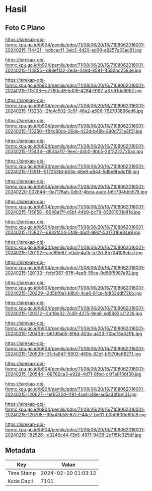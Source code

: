 # Hasil

## Foto C Plano

https://sirekap-obj-formc.kpu.go.id/b904/pemilu/pdpr/71/08/06/20/16/7108062016001-20240215-114421--bdbcacf1-3eb3-4d20-ad00-a8257e33ac81.jpg

https://sirekap-obj-formc.kpu.go.id/b904/pemilu/pdpr/71/08/06/20/16/7108062016001-20240215-114855--d98ef132-2eda-449d-8591-1f592bc2583e.jpg

https://sirekap-obj-formc.kpu.go.id/b904/pemilu/pdpr/71/08/06/20/16/7108062016001-20240215-115108--e7780cd8-5d09-4284-9197-a37ef1dc6952.jpg

https://sirekap-obj-formc.kpu.go.id/b904/pemilu/pdpr/71/08/06/20/16/7108062016001-20240215-115208--2fc4c502-3c91-46e2-a596-762703896ed6.jpg

https://sirekap-obj-formc.kpu.go.id/b904/pemilu/pdpr/71/08/06/20/16/7108062016001-20240215-115350--f84c80cb-26de-422d-b48b-290d721e3f51.jpg

https://sirekap-obj-formc.kpu.go.id/b904/pemilu/pdpr/71/08/06/20/16/7108062016001-20240215-115434--d834af17-9eec-44b0-9bb5-2df3223725ad.jpg

https://sirekap-obj-formc.kpu.go.id/b904/pemilu/pdpr/71/08/06/20/16/7108062016001-20240215-115511--517253fd-b53e-48e9-a944-5d9e9fbdc119.jpg

https://sirekap-obj-formc.kpu.go.id/b904/pemilu/pdpr/71/08/06/20/16/7108062016001-20240220-002844--9a7176ab-0db3-4bda-aade-b6c794bbb578.jpg

https://sirekap-obj-formc.kpu.go.id/b904/pemilu/pdpr/71/08/06/20/16/7108062016001-20240215-115658--6648a17f-c6bf-44b9-bc79-83281001d41d.jpg

https://sirekap-obj-formc.kpu.go.id/b904/pemilu/pdpr/71/08/06/20/16/7108062016001-20240215-115822--d932f424-5fd9-46d1-99df-5017016e34e9.jpg

https://sirekap-obj-formc.kpu.go.id/b904/pemilu/pdpr/71/08/06/20/16/7108062016001-20240215-120102--acc89d67-e0a5-4a1b-b72d-8b704109ebc7.jpg

https://sirekap-obj-formc.kpu.go.id/b904/pemilu/pdpr/71/08/06/20/16/7108062016001-20240215-120133--fcfef367-67ff-4ee8-95ce-9d66f5987a92.jpg

https://sirekap-obj-formc.kpu.go.id/b904/pemilu/pdpr/71/08/06/20/16/7108062016001-20240215-120229--2d5bf0e1-b8b0-4ce6-81ce-fd853ddf72bb.jpg

https://sirekap-obj-formc.kpu.go.id/b904/pemilu/pdpr/71/08/06/20/16/7108062016001-20240215-120312--2a1f8e32-7c49-4275-9ea6-ed5662c41228.jpg

https://sirekap-obj-formc.kpu.go.id/b904/pemilu/pdpr/71/08/06/20/16/7108062016001-20240215-120434--b61d9ab5-8f6d-403a-a423-70bcf3e42ffb.jpg

https://sirekap-obj-formc.kpu.go.id/b904/pemilu/pdpr/71/08/06/20/16/7108062016001-20240215-120509--31cfa947-9902-469b-82df-bf570fe68271.jpg

https://sirekap-obj-formc.kpu.go.id/b904/pemilu/pdpr/71/08/06/20/16/7108062016001-20240215-120544--68762ca3-e92d-4d71-8fbd-c4f1a0106f30.jpg

https://sirekap-obj-formc.kpu.go.id/b904/pemilu/pdpr/71/08/06/20/16/7108062016001-20240215-120627--1ef6522d-1191-4ce1-a18e-ad5a33fbe131.jpg

https://sirekap-obj-formc.kpu.go.id/b904/pemilu/pdpr/71/08/06/20/16/7108062016001-20240215-120705--39a43b58-87c7-44e7-be01-b0b0609d60c8.jpg

https://sirekap-obj-formc.kpu.go.id/b904/pemilu/pdpr/71/08/06/20/16/7108062016001-20240219-182526--c3246c44-f3b5-4971-9436-2df151c325df.jpg


## Metadata

| Key        | Value               |
| ---------- | ------------------- |
| Time Stamp | 2024-02-20 01:03:12 |
| Kode Dapil | 7101                |



